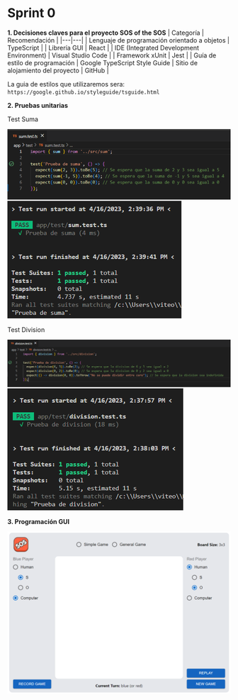# Sprint 0
**1.	Decisiones claves para el proyecto SOS of the SOS**
| Categoría | Recomendación |
|---|---|
| Lenguaje de programación orientado a objetos | TypeScript | 
| Librería GUI | React | 
| IDE (Integrated Development Environment) | Visual Studio Code |
| Framework  xUnit | Jest |
| Guía de estilo de programación | Google TypeScript Style Guide
| Sitio de alojamiento del proyecto | GitHub |

La guia de estilos que utilizaremos sera:
`https://google.github.io/styleguide/tsguide.html`

**2.	Pruebas unitarias**

Test Suma

![Test Suma](Imagenes/sumaTest.png)
![Test Resultado](Imagenes/sumaPass.png)

Test Division

![Test Division](Imagenes/divisionTest.png)
![Test Resultado](Imagenes/divisionPass.png)

**3.	Programación GUI**

![GUI](Imagenes/GUI.png)
